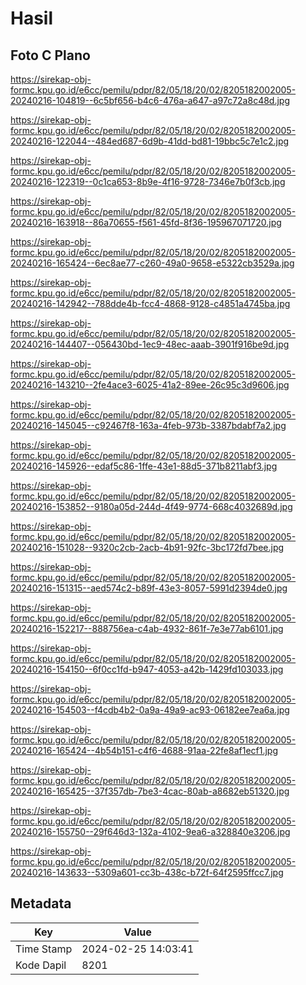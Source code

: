 # Hasil

## Foto C Plano

https://sirekap-obj-formc.kpu.go.id/e6cc/pemilu/pdpr/82/05/18/20/02/8205182002005-20240216-104819--6c5bf656-b4c6-476a-a647-a97c72a8c48d.jpg

https://sirekap-obj-formc.kpu.go.id/e6cc/pemilu/pdpr/82/05/18/20/02/8205182002005-20240216-122044--484ed687-6d9b-41dd-bd81-19bbc5c7e1c2.jpg

https://sirekap-obj-formc.kpu.go.id/e6cc/pemilu/pdpr/82/05/18/20/02/8205182002005-20240216-122319--0c1ca653-8b9e-4f16-9728-7346e7b0f3cb.jpg

https://sirekap-obj-formc.kpu.go.id/e6cc/pemilu/pdpr/82/05/18/20/02/8205182002005-20240216-163918--86a70655-f561-45fd-8f36-195967071720.jpg

https://sirekap-obj-formc.kpu.go.id/e6cc/pemilu/pdpr/82/05/18/20/02/8205182002005-20240216-165424--6ec8ae77-c260-49a0-9658-e5322cb3529a.jpg

https://sirekap-obj-formc.kpu.go.id/e6cc/pemilu/pdpr/82/05/18/20/02/8205182002005-20240216-142942--788dde4b-fcc4-4868-9128-c4851a4745ba.jpg

https://sirekap-obj-formc.kpu.go.id/e6cc/pemilu/pdpr/82/05/18/20/02/8205182002005-20240216-144407--056430bd-1ec9-48ec-aaab-3901f916be9d.jpg

https://sirekap-obj-formc.kpu.go.id/e6cc/pemilu/pdpr/82/05/18/20/02/8205182002005-20240216-143210--2fe4ace3-6025-41a2-89ee-26c95c3d9606.jpg

https://sirekap-obj-formc.kpu.go.id/e6cc/pemilu/pdpr/82/05/18/20/02/8205182002005-20240216-145045--c92467f8-163a-4feb-973b-3387bdabf7a2.jpg

https://sirekap-obj-formc.kpu.go.id/e6cc/pemilu/pdpr/82/05/18/20/02/8205182002005-20240216-145926--edaf5c86-1ffe-43e1-88d5-371b8211abf3.jpg

https://sirekap-obj-formc.kpu.go.id/e6cc/pemilu/pdpr/82/05/18/20/02/8205182002005-20240216-153852--9180a05d-244d-4f49-9774-668c4032689d.jpg

https://sirekap-obj-formc.kpu.go.id/e6cc/pemilu/pdpr/82/05/18/20/02/8205182002005-20240216-151028--9320c2cb-2acb-4b91-92fc-3bc172fd7bee.jpg

https://sirekap-obj-formc.kpu.go.id/e6cc/pemilu/pdpr/82/05/18/20/02/8205182002005-20240216-151315--aed574c2-b89f-43e3-8057-5991d2394de0.jpg

https://sirekap-obj-formc.kpu.go.id/e6cc/pemilu/pdpr/82/05/18/20/02/8205182002005-20240216-152217--888756ea-c4ab-4932-861f-7e3e77ab6101.jpg

https://sirekap-obj-formc.kpu.go.id/e6cc/pemilu/pdpr/82/05/18/20/02/8205182002005-20240216-154150--6f0cc1fd-b947-4053-a42b-1429fd103033.jpg

https://sirekap-obj-formc.kpu.go.id/e6cc/pemilu/pdpr/82/05/18/20/02/8205182002005-20240216-154503--f4cdb4b2-0a9a-49a9-ac93-06182ee7ea6a.jpg

https://sirekap-obj-formc.kpu.go.id/e6cc/pemilu/pdpr/82/05/18/20/02/8205182002005-20240216-165424--4b54b151-c4f6-4688-91aa-22fe8af1ecf1.jpg

https://sirekap-obj-formc.kpu.go.id/e6cc/pemilu/pdpr/82/05/18/20/02/8205182002005-20240216-165425--37f357db-7be3-4cac-80ab-a8682eb51320.jpg

https://sirekap-obj-formc.kpu.go.id/e6cc/pemilu/pdpr/82/05/18/20/02/8205182002005-20240216-155750--29f646d3-132a-4102-9ea6-a328840e3206.jpg

https://sirekap-obj-formc.kpu.go.id/e6cc/pemilu/pdpr/82/05/18/20/02/8205182002005-20240216-143633--5309a601-cc3b-438c-b72f-64f2595ffcc7.jpg


## Metadata

| Key        | Value               |
| ---------- | ------------------- |
| Time Stamp | 2024-02-25 14:03:41 |
| Kode Dapil | 8201                |



